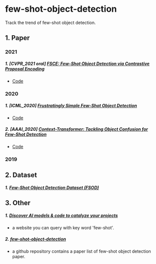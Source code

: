 # few-shot-object-detection
Track the trend of few-shot object detection.


## 1. Paper

### 2021
##### 1. [CVPR_2021 oral] [FSCE: Few-Shot Object Detection via Contrastive Proposal Encoding](https://arxiv.org/abs/2103.05950)
* [Code](https://github.com/MegviiDetection/FSCE)

### 2020
##### 1. [ICML_2020] [Frustratingly Simple Few-Shot Object Detection](https://arxiv.org/abs/2003.06957)
* [Code](https://github.com/ucbdrive/few-shot-object-detection)

##### 2. [AAAI_2020] [Context-Transformer: Tackling Object Confusion for Few-Shot Detection](https://arxiv.org/pdf/2003.07304.pdf)
* [Code](https://github.com/Ze-Yang/Context-Transformer)

### 2019


## 2. Dataset
##### 1. [Few-Shot Object Detection Dataset (FSOD)](https://github.com/fanq15/Few-Shot-Object-Detection-Dataset)


## 3. Other

##### 1. [Discover AI models & code to catalyze your projects](https://www.catalyzex.com/s/Few%20Shot%20Object%20Detection)
* a website you can query with key word 'few-shot'.

##### 2. [few-shot-object-detection](https://github.com/piddnad/few-shot-object-detection)
* a github repository contains a paper list of few-shot object detection paper.
